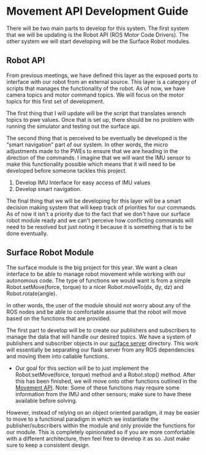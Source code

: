 # Movement API Development Guide

There will be two main parts to develop for this system. The first system that
we will be updating is the Robot API (ROS Motor Code Drivers). The other system we will start
developing will be the Surface Robot modules.

## Robot API

From previous meetings, we have defined this layer as the exposed ports to interface
with our robot from an external source. This layer is a category of scripts that
manages the functionality of the robot. As of now, we have camera topics and motor
command topics. We will focus on the motor topics for this first set of development.

The first thing that I will update will be the script that translates wrench topics
to pwe values. Once that is set up, there should be no problem with running the
simulator and testing out the surface api.

The second thing that is perceived to be eventually be developed is the "smart navigation"
part of our system. In other words, the micro adjustments made to the PWEs to ensure
that we are heading in the direction of the commands. I imagine that we will want
the IMU sensor to make this functionality possible which means that it will need
to be developed before someone tackles this project.

1. Develop IMU Interface for easy access of IMU values
1. Develop smart navigation.

The final thing that we will be developing for this layer will be a smart decision
making system that will keep track of priorities for our commands. As of now it
isn't a priority due to the fact that we don't have our surface robot module ready
and we can't perceive how conflicting commands will need to be resolved but just
noting it because it is something that is to be done eventually.

## Surface Robot Module

The surface module is the big project for this year. We want a clean interface to
be able to manage robot movement while working with our autonomous code. The type
of functions we would want is from a simple Robot.setMove(force, torque) to a nicer
Robot.moveTo(dx, dy, dz) and Robot.rotate(angle).

In other words, the user of the module should not worry about any of the ROS nodes
and be able to comfortable assume that the robot will move based on the functions
that are provided.

The first part to develop will be to create our publishers and subscribers to manage
the data that will handle our desired topics. We have a system of publishers and
subscriber objects in our [surface server](https://github.com/uwrov/nautilus_surface/tree/main/src/uwrov_server/src)
directory. This work will essentially be separating our flask server from any
ROS dependencies and moving them into callable functions.

- Our goal for this section will be to just implement the Robot.setMove(force, torque)
method and a Robot.stop() method. After this has been finished, we will move onto
other functions outlined in the [Movement API](https://docs.google.com/document/d/1DrH8A5f9fOE4PFq12okoSF4D0etArVmkSRD1Vxxr4yY/edit). Note: Some of these functions may
require some information from the IMU and other sensors; make sure to have these
available before solving.

However, instead of relying on an object oriented paradigm, it may be easier to
move to a functional paradigm in which we instantiate the publisher/subscribers
within the module and only provide the functions for our module. This is completely
opinionated so if you are more comfortable with a different architecture, then
feel free to develop it as so. Just make sure to keep a consistent design.
